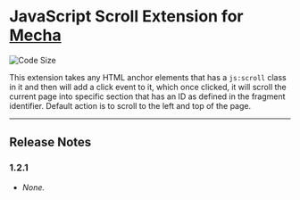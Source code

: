 JavaScript Scroll Extension for [Mecha](https://github.com/mecha-cms/mecha)
===========================================================================

![Code Size](https://img.shields.io/github/languages/code-size/mecha-cms/x.scroll?color=%23444&style=for-the-badge)

This extension takes any HTML anchor elements that has a `js:scroll` class in it and then will add a click event to it, which once clicked, it will scroll the current page into specific section that has an ID as defined in the fragment identifier. Default action is to scroll to the left and top of the page.

---

Release Notes
-------------

### 1.2.1

 - _None._